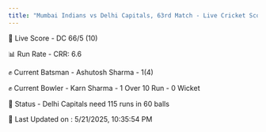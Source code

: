 ```yaml
---
title: "Mumbai Indians vs Delhi Capitals, 63rd Match - Live Cricket Score"
---
```


🔴 Live Score - DC 66/5 (10)  

📊 Run Rate - CRR: 6.6  

✊ Current Batsman - Ashutosh Sharma - 1(4)  

✊ Current Bowler - Karn Sharma - 1 Over 10 Run - 0 Wicket  

📑 Status - Delhi Capitals need 115 runs in 60 balls

📝 Last Updated on : 5/21/2025, 10:35:54 PM  

